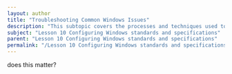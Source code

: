 ```yaml
---
layout: author
title: "Troubleshooting Common Windows Issues"
description: "This subtopic covers the processes and techniques used to diagnose and resolve common issues encountered in the Windows operating system. It includes identifying symptoms, using built-in troubleshooting tools, and understanding event logs. Topics such as system crashes, blue screen errors, slow performance, network connectivity problems, and application failures are examined. Additionally, it highlights best practices for maintaining system performance and ensuring a stable Windows environment."
subject: "Lesson 10 Configuring Windows standards and specifications"
parent: "Lesson 10 Configuring Windows standards and specifications"
permalink: "/Lesson 10 Configuring Windows standards and specifications/Troubleshooting Common Windows Issues/"
---
```


does this matter?
